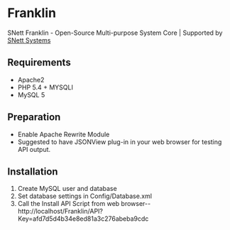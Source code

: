 # Franklin
SNett Franklin - Open-Source Multi-purpose System Core
 | Supported by [SNett Systems](snett.net)

## Requirements
* Apache2
* PHP 5.4 + MYSQLI
* MySQL 5

## Preparation
* Enable Apache Rewrite Module
* Suggested to have JSONView plug-in in your web browser for testing API output.

## Installation
1. Create MySQL user and database
2. Set database settings in Config/Database.xml
3. Call the Install API Script from web browser--
http://localhost/Franklin/API?Key=afd7d5d4b34e8ed81a3c276abeba9cdc
